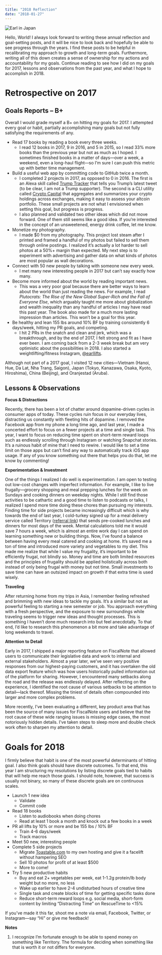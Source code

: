 ```yaml
---
title: "2018 Reflection"
date: "2018-01-27"
---
```


![Earl in Japan](https://farm5.staticflickr.com/4677/39900508162_b86b845cd3_k_d.jpg)

Hello, World! I always look forward to writing these annual reflection and goal-setting posts, and it will be nice to look back and hopefully be able to see progress through the years. I find these posts to be helpful in recalibrating my approach to growth and long-term goals. Furthermore, writing all of this down creates a sense of ownership for my actions and accountability for my goals. Continue reading to see how I did on my goals for 2017, lessons and observations from the past year, and what I hope to accomplish in 2018.

# Retrospective on 2017

## Goals Reports – B+

Overall I would grade myself a B+ on hitting my goals for 2017. I attempted every goal or habit, partially accomplishing many goals but not fully satisfying the requirements of any.

- Read 17 books by reading a book every three weeks.
  - I read 12 books in 2017, 9 in 2016, and 5 in 2015, so I read 33% more books than the previous year but not as much as I hoped. I sometimes finished books in a matter of days—over a week, a weekend, even a long-haul flight—so I’m sure I can push this metric up with better time management.
- Build a useful web app by committing code to GitHub twice a month.
  - I completed 2 projects in 2017, as opposed to 0 in 2016. The first is an Alexa skill called [Trump Tracker](https://www.amazon.com/Earl-Lee-Trump-Tracker/dp/B0739NXVNK) that tells you Trump’s latest tweet (to be clear, I am not a Trump supporter). The second is a CLI utility called [Crypto Capital](https://github.com/earllee/crypto-capital) that aggregates and summarizes your crypto holdings across exchanges, making it easy to assess your altcoin portfolio. These small projects are not what I envisioned when setting this goal, but progress is progress.
  - I also planned and validated two other ideas which did not move forward. One of them still seems like a good idea. If you’re interested in the concept of an unsweetened, energy drink coffee, let me know.
- Monetize my photography.
  - I made \$0 from my photography. This project lost steam after I printed and framed a handful of my photos but failed to sell them through online postings. I realized it’s actually a lot harder to sell photos at a 50%+ margin than expected. My next step is to experiment with advertising and gather data on what kinds of photos are most popular as wall decorations.
- Connect with 50 new people by talking with someone new every week.
  - I met many new interesting people in 2017 but can’t say exactly how many.
- Become more informed about the world by reading important news.
  - This was a very poor goal because there are better ways to learn about the world than just reading the news. For example, I read _Plutocrats: The Rise of the New Global Super-Rich and the Fall of Everyone Else_, which arguably taught me more about globalization and wealth inequality than any handful of articles I may have read this past year. The book also made for a much more lasting impression than articles. This won’t be a goal for this year.
- Be healthy and lean 155 lbs around 10% BF by training consistently 6 days/week, hitting my PR goals, and competing.
  - I hit 2 PRs in the snatch and clean and jerk, which was a breakthrough, and by the end of 2017, I felt strong and fit as I have ever been. I am coming back from a 2-3 week break but am very optimistic about the possibilities in 2018. I also started a weightlifting/fitness Instagram, [@earllifts](https://www.instagram.com/earllifts/).

Although not part of a 2017 goal, I visited 12 new cities—Vietnam (Hanoi, Hue, Da Lat, Nha Trang, Saigon), Japan (Tokyo, Kanazawa, Osaka, Kyoto, Hiroshima), China (Beijing), and Oranjestad (Aruba).

## Lessons & Observations

**Focus & Distractions**

Recently, there has been a lot of chatter around dopamine-driven cycles in consumer apps of today. These cycles ruin focus in our everyday lives, distracting us constantly with fleeting hits of dopamine. I removed the Facebook app from my phone a long time ago, and last year, I made a concerted effort to focus on a fewer projects at a time and single task. This year, I want to focus on reducing time spent on short-term reward loops such as endlessly scrolling through Instagram or watching Snapchat stories. It’s a ruinous habit of mine that I need to rewire. I would like to set a time limit on those apps but can’t find any way to automatically track iOS app usage. If any of you know something out there that helps you do that, let me know by commenting!

**Experimentation & Investment**

One of the things I realized I do well is experimentation. I am open to testing out low-cost changes with imperfect information. For example, I like to live frugally—grocery shopping and meal prepping lunches for the week on Sundays and cooking dinners on weekday nights. While I still find those activities to be cathartic and a good time to listen to podcasts or talks, I realized I spend more time doing these chores than pursuing my interests. Finding time for side projects became increasingly difficult which is why towards the end of last year, I cold-turkey signed up for a meal delivery service called Territory ([referral link](http://www.territoryfoods.com/yum/EARLLIFTS)) that sends pre-cooked lunches and dinners for most days of the week. Mental calculations told me it would save 7 hours a week, which is almost an entire work day I can spend on learning something new or building things. Now, I’ve found a balance between having every meal catered and cooking at home. It’s saved me a ton of time and introduced more variety and vegetables to my diet. This made me realize that while I value my frugality, it’s important to be efficiently frugal, not blindly so. Money and time are both limited resources and the principles of frugality should be applied holistically across both instead of only being frugal with money but not time. Small investments to save time can have an outsized impact on growth if that extra time is used wisely.

**Traveling**

After returning home from my trips in Asia, I remember feeling refreshed and brimming with new ideas to tackle my goals. It’s a similar but not as powerful feeling to starting a new semester or job. You approach everything with a fresh perspective, and the exposure to new surroundings while traveling seems to trigger new ideas and thought processes. This is something I haven’t done much research into but feel anecdotally. To that end, I’d like to research this phenomenon a bit more and take advantage of long weekends to travel.

**Attention to Detail**

Early in 2017, I shipped a major reporting feature on FiscalNote that allowed users to communicate their legislative data and work to internal and external stakeholders. Almost a year later, we’ve seen very positive responses from our highest-paying customers, and it has overtaken the old data export feature which was how users historically pulled information out of the platform for sharing. However, I encountered many setbacks along the road and the release was endlessly delayed. After reflecting on the experience, I identified the root cause of various setbacks to be attention to detail—lack thereof. Missing the tiniest of details often compounded into larger and more complex problems.

More recently, I’ve been evaluating a different, key product area that has been the source of many issues for FiscalNote users and believe that the root cause of these wide ranging issues is missing edge cases, the most notoriously hidden details. I’ve taken steps to sleep more and double check work often to sharpen my attention to detail.

# Goals for 2018

I firmly believe that habit is one of the most powerful determinants of hitting goal. I also think goals should have discrete outcomes. To that end, this year I am structuring my resolutions by listing discrete goals tied to habits that will help me reach those goals. I should note, however, that success is usually not binary, so many of these discrete goals are on continuous scales.

- Launch 1 new idea
  - Validate
  - Commit code
- Read 18 books
  - Listen to audiobooks when doing chores
  - Read at least 1 book a month and knock out a few books in a week
- PR all lifts by 10% or more and be 155 lbs / 10% BF
  - Train 4-6 days/week
  - Track macros
- Meet 50 new, interesting people
- Complete 5 side projects
  - Migrate [Toastable.com](http://Toastable.com) to my own hosting and give it a facelift without hampering SEO
  - Sell 10 photos for profit of at least \$500
  - More to come!
- Try 5 new productive habits
  - Buy and eat 2+ vegetables per week, eat 1-1.2g protein/lb body weight but no more, no less
  - Wake up earlier to have 2-4 undisturbed hours of creative time
  - Single task and create blocks of time for getting specific tasks done
  - Reduce short-term reward loops e.g. social media, short-form content by limiting “Distracting Time” on RescueTime to <15%

If you’ve made it this far, shoot me a note via email, Facebook, Twitter, or Instagram—say “Hi” or give me feedback!

**Notes**

1.  I recognize I’m fortunate enough to be able to spend money on something like Territory. The formula for deciding when something like that is worth it or not differs for everyone.
